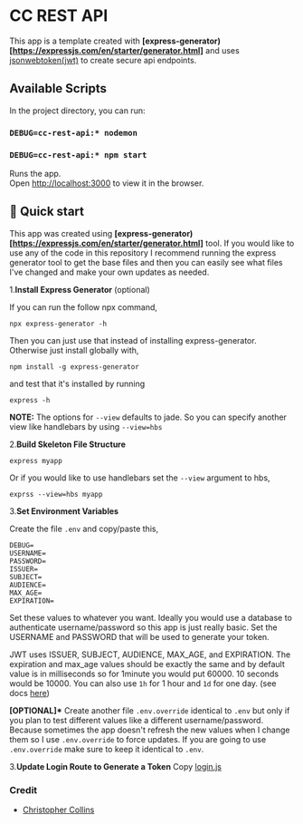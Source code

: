 # CC REST API

This app is a template created with **[express-generator)[https://expressjs.com/en/starter/generator.html]** and uses [jsonwebtoken(jwt)](https://www.npmjs.com/package/jsonwebtoken) to create secure api endpoints.

## Available Scripts

In the project directory, you can run:

### `DEBUG=cc-rest-api:* nodemon`

### `DEBUG=cc-rest-api:* npm start`

Runs the app.<br />
Open [http://localhost:3000](http://localhost:3000) to view it in the browser.

## 🚀 Quick start

This app was created using **[express-generator)[https://expressjs.com/en/starter/generator.html]** tool. If you would like to use any of the code in this repository I recommend running the express generator tool to get the base files and then you can easily see what files I've changed and make your own updates as needed.

1.**Install Express Generator** (optional)

If you can run the follow npx command,

```shell
npx express-generator -h
```

Then you can just use that instead of installing express-generator. Otherwise just install globally with,

```shell
npm install -g express-generator
```

and test that it's installed by running

```shell
express -h
```

**NOTE:** The options for `--view` defaults to jade. So you can specify another view like handlebars by using `--view=hbs`

2.**Build Skeleton File Structure**

```shell
express myapp
```

Or if you would like to use handlebars set the `--view` argument to hbs,

```shell
exprss --view=hbs myapp
```

3.**Set Environment Variables**

Create the file `.env` and copy/paste this,

```
DEBUG=
USERNAME=
PASSWORD=
ISSUER=
SUBJECT=
AUDIENCE=
MAX_AGE=
EXPIRATION=
```

Set these values to whatever you want. Ideally you would use a database to authenticate username/password so this app is just really basic. Set the USERNAME and PASSWORD that will be used to generate your token.

JWT uses ISSUER, SUBJECT, AUDIENCE, MAX_AGE, and EXPIRATION. The expiration and max_age values should be exactly the same and by default value is in milliseconds so for 1minute you would put 60000. 10 seconds would be 10000. You can also use `1h` for 1 hour and `1d` for one day. (see docs [here](https://www.npmjs.com/package/jsonwebtoken))

**[OPTIONAL]\*** Create another file `.env.override` identical to `.env` but only if you plan to test different values like a different username/password. Because sometimes the app doesn't refresh the new values when I change them so I use `.env.override` to force updates. If you are going to use `.env.override` make sure to keep it identical to `.env`.

3.**Update Login Route to Generate a Token**
Copy [login.js](routes/login.js)

### Credit

- [Christopher Collins](https://ccollins.io)
